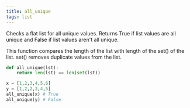 ```yaml
---
title: all_unique
tags: list
---
```

Checks a flat list for all unique values. Returns True if list values are all unique and False if list values aren't all unique.

This function compares the length of the list with length of the set() of the list. set() removes duplicate values from the list.

``` python
def all_unique(lst):
    return len(lst) == len(set(lst))
```

``` python
x = [1,2,3,4,5,6]
y = [1,2,2,3,4,5]
all_unique(x) # True
all_unique(y) # False
```